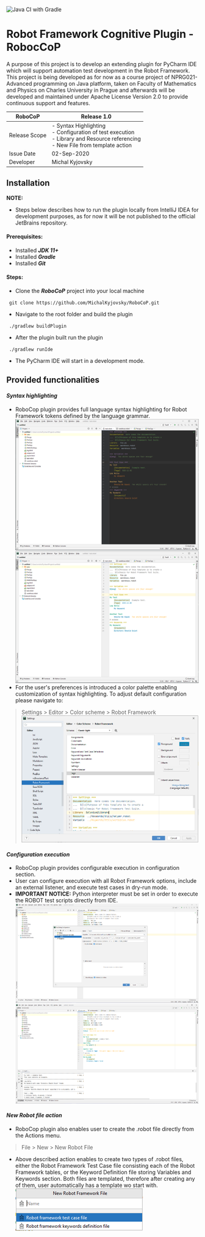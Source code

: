 ![Java CI with Gradle](https://github.com/MichalKyjovsky/Robocop/workflows/Java%20CI%20with%20Gradle/badge.svg?branch=master)
# Robot Framework Cognitive Plugin - RobocCoP

  A purpose of this project is to develop an extending plugin for PyCharm IDE   which will support automation test development in the Robot Framework.
  This project is being developed as for now as a course project of NPRG021-Advanced programming on Java platform, taken on Faculty of Mathematics
  and Physics on Charles University in Prague and afterwards will be developed and maintained under Apache License Version 2.0 to provide continuous support and features.

|RoboCoP | Release 1.0              |
|--------|---------------------------|
|Release Scope | - Syntax Highlighting <br> - Configuration of test execution <br> - Library and Resource referencing <br> - New File from template action | 
|Issue Date | 02-Sep-2020 |
|Developer| Michal Kyjovsky |

## Installation

**NOTE:**
- Steps below describes how to run the plugin locally from IntelliJ IDEA for development purposes, as for now it will be not published to the official JetBrains repository.  

#### **Prerequisites:**
- Installed ***JDK 11+***
- Installed ***Gradle***
- Installed ***Git***

#### **Steps:**
- Clone the ***RoboCoP*** project into your local machine
```
 git clone https://github.com/MichalKyjovsky/RoboCoP.git
```
- Navigate to the root folder and build the plugin
```
 ./gradlew buildPlugin
```
- After the plugin built run the plugin
```
 ./gradlew runIde
``` 
- The PyCharm IDE will start in a development mode.

## Provided functionalities 
#### ***Syntax highlighting***
 - RoboCop plugin provides full language syntax highlighting for Robot Framework tokens defined by the language grammar.
  ![Darcula Syntax Highlighting](images/darcula_highlighting.PNG)
  ![Default Syntax Highlighting](images/default_highlighting.PNG)
 - For the user's preferences is introduced a color palette enabling customization of syntax highlighting. 
   To adjust default configuration please navigate to:
 > Settings > Editor > Color scheme > Robot Framework
  ![Color Palette](images/color_pallete.PNG)
  
#### ***Configuration execution***
 - RoboCop plugin provides configurable execution in configuration section.
 - User can configure execution with all Robot Framework options, include an external listener, and execute test cases in dry-run mode.
 - **IMPORTANT NOTICE:** Python interpreter must be set in order to execute the ROBOT test scripts directly from IDE.
 ![Robot Configuration](images/configuration.PNG)
 ![IDE View](images/view.PNG)

#### ***New Robot file action***
 - RoboCop plugin also enables user to create the .robot file directly from the Actions menu.
 > File > New > New Robot File
 - Above described action enables to create two types of .robot files, either the Robot Framework Test Case
 file consisting each of the Robot Framework tables, or the Keyword Definition file storing Variables and Keywords section.
 Both files are templated, therefore after creating any of them, user automatically has a template wo start with.   
 ![New Robot File](images/templates.PNG)

